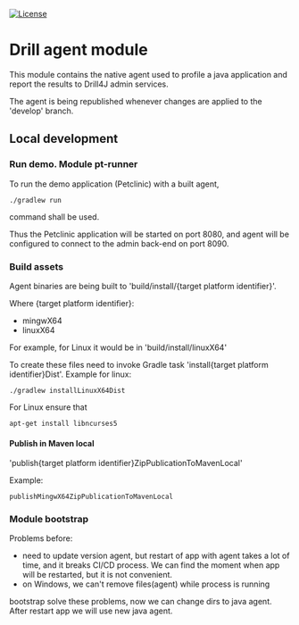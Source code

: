 [![License](https://img.shields.io/github/license/Drill4J/java-agent)](LICENSE)

# Drill agent module

This module contains the native agent used to profile a java application and report 
the results to Drill4J admin services.

The agent is being republished whenever changes are applied to the 'develop' branch.

## Local development

### Run demo. Module pt-runner
To run the demo application (Petclinic) with a built agent,

    ./gradlew run 
command shall be used.

Thus the Petclinic application will be started on port 8080, and
agent will be configured to connect to the admin back-end on port 8090.


### Build assets 
Agent binaries are being built to 'build/install/{target platform identifier}'.

Where {target platform identifier}:
- mingwX64
- linuxX64

For example, for Linux it would be in 'build/install/linuxX64'

To create these files need to invoke Gradle task 'install{target platform identifier}Dist'. Example for linux:

    ./gradlew installLinuxX64Dist
For Linux ensure that 

    apt-get install libncurses5

#### Publish in Maven local

'publish{target platform identifier}ZipPublicationToMavenLocal'

Example:

    publishMingwX64ZipPublicationToMavenLocal

### Module bootstrap
Problems before:
- need to update version agent, but restart of app with agent takes a lot of time, and it breaks CI/CD process.
  We can find the moment when app will be restarted, but it is not convenient.
- on Windows, we can't remove files(agent) while process is running

bootstrap solve these problems, now we can change dirs to java agent.
After restart app we will use new java agent. 
